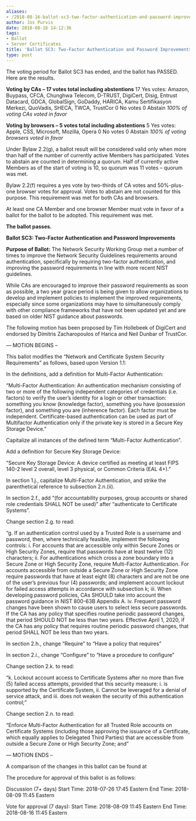 ```yaml
---
aliases:
- /2018-08-16-ballot-sc3-two-factor-authentication-and-password-improvements/
author: Jos Purvis
date: 2018-08-16 14:12:36
tags:
- Ballot
- Server Certificates
title: 'Ballot SC3: Two-Factor Authentication and Password Improvements'
type: post
---
```


The voting period for Ballot SC3 has ended, and the ballot has PASSED. Here are the results.

**Voting by CAs – 17 votes total including abstentions**
17 Yes votes: Amazon, Buypass, CFCA, Chunghwa Telecom, D-TRUST, DigiCert, Disig, Entrust Datacard, GDCA, GlobalSign, GoDaddy, HARICA, Kamu Sertifikasyon Merkezi, QuoVadis, SHECA, TWCA, TrustCor
0 No votes
0 Abstain
_100% of voting CAs voted in favor_

**Voting by browsers – 5 votes total including abstentions**
5 Yes votes: Apple, CSS, Microsoft, Mozilla, Opera
0 No votes
0 Abstain
_100% of voting browsers voted in favor_

Under Bylaw 2.2(g), a ballot result will be considered valid only when more than half of the number of currently active Members has participated. Votes to abstain are counted in determining a quorum. Half of currently active Members as of the start of voting is 10, so quorum was 11 votes – quorum was met.

Bylaw 2.2(f) requires a yes vote by two-thirds of CA votes and 50%-plus-one browser votes for approval. Votes to abstain are not counted for this purpose. This requirement was met for both CAs and browsers.

At least one CA Member and one browser Member must vote in favor of a ballot for the ballot to be adopted. This requirement was met.

**The ballot passes.**

**Ballot SC3: Two-Factor Authentication and Password Improvements**

**Purpose of Ballot:** The Network Security Working Group met a number of times to improve the Network Security Guidelines requirements around authentication, specifically by requiring two-factor authentication, and improving the password requirements in line with more recent NIST guidelines.

While CAs are encouraged to improve their password requirements as soon as possible, a two year grace period is being given to allow organizations to develop and implement policies to implement the improved requirements, especially since some organizations may have to simultaneously comply with other compliance frameworks that have not been updated yet and are based on older NIST guidance about passwords.

The following motion has been proposed by Tim Hollebeek of DigiCert and endorsed by Dimitris Zacharopoulos of Harica and Neil Dunbar of TrustCor.

— MOTION BEGINS –

This ballot modifies the “Network and Certificate System Security Requirements” as follows, based upon Version 1.1:

In the definitions, add a definition for Multi-Factor Authentication:

“Multi-Factor Authentication: An authentication mechanism consisting of two or more of the following independent categories of credentials (i.e. factors) to verify the user’s identity for a login or other transaction: something you know (knowledge factor), something you have (possession factor), and something you are (inherence factor). Each factor must be independent. Certificate-based authentication can be used as part of Multifactor Authentication only if the private key is stored in a Secure Key Storage Device.”

Capitalize all instances of the defined term “Multi-Factor Authentication”.

Add a definition for Secure Key Storage Device:

“Secure Key Storage Device: A device certified as meeting at least FIPS 140-2 level 2 overall, level 3 physical, or Common Criteria (EAL 4+).”

In section 1.j., capitalize Multi-Factor Authentication, and strike the parenthetical reference to subsection 2.n.(ii).

In section 2.f., add “(for accountability purposes, group accounts or shared role credentials SHALL NOT be used)” after “authenticate to Certificate Systems”.

Change section 2.g. to read:

“g. If an authentication control used by a Trusted Role is a username and password,
then, where technically feasible, implement the following controls:
i. For accounts that are accessible only within Secure Zones or High Security Zones, require that passwords have at least twelve (12) characters;
ii. For authentications which cross a zone boundary into a Secure Zone or High Security Zone, require Multi-Factor Authentication. For accounts accessible from outside a Secure Zone or High Security Zone require passwords that have at least eight (8) characters and are not be one of the user’s previous four (4) passwords; and implement account lockout for failed access attempts in accordance with subsection k;
iii. When developing password policies, CAs SHOULD take into account the password guidance in NIST 800-63B Appendix A.
iv. Frequent password changes have been shown to cause users to select less secure passwords. If the CA has any policy that specifies routine periodic password changes, that period SHOULD NOT be less than two years. Effective April 1, 2020, if the CA has any policy that requires routine periodic password changes, that period SHALL NOT be less than two years.

In section 2.h., change “Require” to “Have a policy that requires”

In section 2.i., change “Configure” to “Have a procedure to configure”

Change section 2.k. to read:

“k. Lockout account access to Certificate Systems after no more than five (5) failed access attempts, provided that this security measure:
i. is supported by the Certificate System,
ii. Cannot be leveraged for a denial of service attack, and
iii. does not weaken the security of this authentication control;”

Change section 2.n. to read:

“Enforce Multi-Factor Authentication for all Trusted Role accounts on Certificate Systems (including those approving the issuance of a Certificate, which equally applies to Delegated Third Parties) that are accessible from outside a Secure Zone or High Security Zone; and”

— MOTION ENDS –

A comparison of the changes in this ballot can be found at

The procedure for approval of this ballot is as follows:

Discussion (7+ days)
Start Time: 2018-07-26 17:45 Eastern
End Time: 2018-08-09 11:45 Eastern

Vote for approval (7 days):
Start Time: 2018-08-09 11:45 Eastern
End Time: 2018-08-16 11:45 Eastern